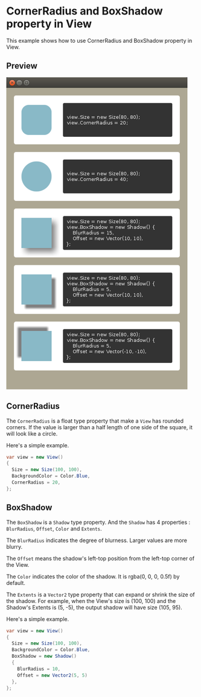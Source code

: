 # CornerRadius and BoxShadow property in View
This example shows how to use CornerRadius and BoxShadow property in View.

## Preview
<img src="./preview/preview.png"/></th>

## CornerRadius

The `CornerRadius` is a float type property that make a `View` has rounded corners.
If the value is larger than a half length of one side of the square, it will look like a circle.

Here's a simple example.
```C#
var view = new View()
{
  Size = new Size(100, 100),
  BackgroundColor = Color.Blue,
  CornerRadius = 20,
};
```

## BoxShadow

The `BoxShadow` is a `Shadow` type property. And the `Shadow` has 4 properties : `BlurRadius`, `Offset`, `Color` and `Extents`.

The `BlurRadius` indicates the degree of blurness.
Larger values are more blurry.

The `Offset` means the shadow's left-top position from the left-top corner of the View.

The `Color` indicates the color of the shadow. It is rgba(0, 0, 0, 0.5f) by default.

The `Extents` is a `Vector2` type property that can expand or shrink the size of the shadow.
For example, when the View's size is (100, 100) and the Shadow's Extents is (5, -5), the output shadow will have size (105, 95).


Here's a simple example.
```C#
var view = new View()
{
  Size = new Size(100, 100),
  BackgroundColor = Color.Blue,
  BoxShadow = new Shadow()
  {
    BlurRadius = 10,
    Offset = new Vector2(5, 5)
  },
};
```